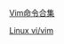 
[Vim命令合集](https://www.cnblogs.com/softwaretesting/archive/2011/07/12/2104435.html)

[Linux vi/vim](https://www.runoob.com/linux/linux-vim.html)